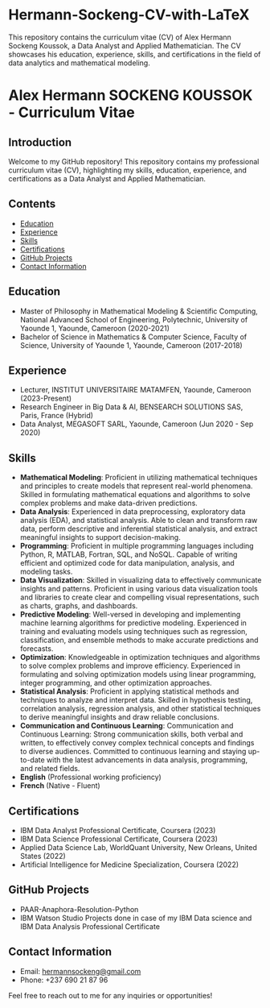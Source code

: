 # Hermann-Sockeng-CV-with-LaTeX
This repository contains the curriculum vitae (CV) of Alex Hermann Sockeng Koussok, a Data Analyst and Applied Mathematician. The CV showcases his education, experience, skills, and certifications in the field of data analytics and mathematical modeling.

# Alex Hermann SOCKENG KOUSSOK - Curriculum Vitae

## Introduction
Welcome to my GitHub repository! This repository contains my professional curriculum vitae (CV), highlighting my skills, education, experience, and certifications as a Data Analyst and Applied Mathematician.

## Contents
- [Education](#education)
- [Experience](#experience)
- [Skills](#skills)
- [Certifications](#certifications)
- [GitHub Projects](#github-projects)
- [Contact Information](#contact-information)

## Education
- Master of Philosophy in Mathematical Modeling & Scientific Computing, National Advanced School of Engineering, Polytechnic, University of Yaounde 1, Yaounde, Cameroon (2020-2021)
- Bachelor of Science in Mathematics & Computer Science, Faculty of Science, University of Yaounde 1, Yaounde, Cameroon (2017-2018)

## Experience
- Lecturer, INSTITUT UNIVERSITAIRE MATAMFEN, Yaounde, Cameroon (2023-Present)
- Research Engineer in Big Data & AI, BENSEARCH SOLUTIONS SAS, Paris, France (Hybrid)
- Data Analyst, MEGASOFT SARL, Yaounde, Cameroon (Jun 2020 - Sep 2020)

## Skills
- **Mathematical Modeling**: Proficient in utilizing mathematical techniques and principles to create models that represent real-world phenomena. Skilled in formulating mathematical equations and algorithms to solve complex problems and make data-driven predictions.
- **Data Analysis**: Experienced in data preprocessing, exploratory data analysis (EDA), and statistical analysis. Able to clean and transform raw data, perform descriptive and inferential statistical analysis, and extract meaningful insights to support decision-making.
- **Programming**: Proficient in multiple programming languages including Python, R, MATLAB, Fortran, SQL, and NoSQL. Capable of writing efficient and optimized code for data manipulation, analysis, and modeling tasks.
- **Data Visualization**: Skilled in visualizing data to effectively communicate insights and patterns. Proficient in using various data visualization tools and libraries to create clear and compelling visual representations, such as charts, graphs, and dashboards.
- **Predictive Modeling**: Well-versed in developing and implementing machine learning algorithms for predictive modeling. Experienced in training and evaluating models using techniques such as regression, classification, and ensemble methods to make accurate predictions and forecasts.
- **Optimization**: Knowledgeable in optimization techniques and algorithms to solve complex problems and improve efficiency. Experienced in formulating and solving optimization models using linear programming, integer programming, and other optimization approaches.
- **Statistical Analysis**: Proficient in applying statistical methods and techniques to analyze and interpret data. Skilled in hypothesis testing, correlation analysis, regression analysis, and other statistical techniques to derive meaningful insights and draw reliable conclusions.
- **Communication and Continuous Learning**: Communication and Continuous Learning: Strong communication skills, both verbal and written, to effectively convey complex technical concepts and findings to diverse audiences. Committed to continuous learning and staying up-to-date with the latest advancements in data analysis, programming, and related fields.
- **English** (Professional working proficiency)
- **French** (Native - Fluent)
  
## Certifications
- IBM Data Analyst Professional Certificate, Coursera (2023)
- IBM Data Science Professional Certificate, Coursera (2023)
- Applied Data Science Lab, WorldQuant University, New Orleans, United States (2022)
- Artificial Intelligence for Medicine Specialization, Coursera (2022)

## GitHub Projects
- PAAR-Anaphora-Resolution-Python
- IBM Watson Studio Projects done in case of my IBM Data science and IBM Data Analysis Professional Certificate
  
## Contact Information
- Email: hermannsockeng@gmail.com
- Phone: +237 690 21 87 96

Feel free to reach out to me for any inquiries or opportunities!
